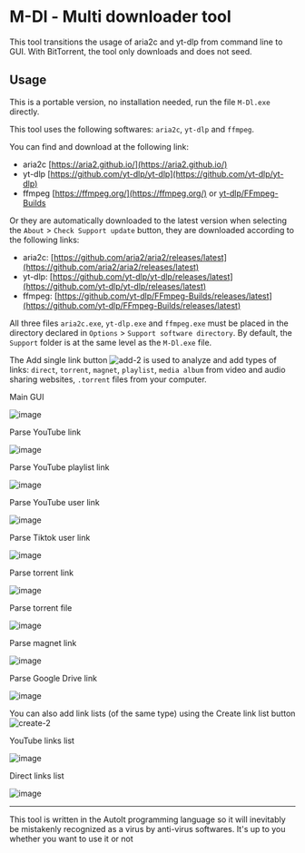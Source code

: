 # M-Dl - Multi downloader tool

This tool transitions the usage of aria2c and yt-dlp from command line to GUI.
With BitTorrent, the tool only downloads and does not seed.

## Usage
This is a portable version, no installation needed, run the file `M-Dl.exe` directly.

This tool uses the following softwares: `aria2c`, `yt-dlp` and `ffmpeg`.

You can find and download at the following link:

* aria2c [https://aria2.github.io/](https://aria2.github.io/)
* yt-dlp [https://github.com/yt-dlp/yt-dlp](https://github.com/yt-dlp/yt-dlp)
* ffmpeg [https://ffmpeg.org/](https://ffmpeg.org/) or [yt-dlp/FFmpeg-Builds](https://github.com/yt-dlp/FFmpeg-Builds)


Or they are automatically downloaded to the latest version when selecting the `About` > `Check Support update` button,
they are downloaded according to the following links:
* aria2c: [https://github.com/aria2/aria2/releases/latest](https://github.com/aria2/aria2/releases/latest)
* yt-dlp: [https://github.com/yt-dlp/yt-dlp/releases/latest](https://github.com/yt-dlp/yt-dlp/releases/latest)
* ffmpeg: [https://github.com/yt-dlp/FFmpeg-Builds/releases/latest](https://github.com/yt-dlp/FFmpeg-Builds/releases/latest)

All three files `aria2c.exe`, `yt-dlp.exe` and `ffmpeg.exe` must be placed in the directory declared in `Options` > `Support software directory`. By default, the `Support` folder is at the same level as the `M-Dl.exe` file.


The Add single link button ![add-2](https://github.com/yutijang/M-Dl/assets/5685320/419abd74-e788-4ca9-9b3a-453f9464843c) is used to analyze and add types of links: `direct`, `torrent`, `magnet`, `playlist`, `media album` from video and audio sharing websites, `.torrent` files from your computer.

Main GUI

![image](https://github.com/user-attachments/assets/72f992bc-dbc9-44da-96a1-71617c4b2654)

Parse YouTube link

![image](https://github.com/user-attachments/assets/72a4a6d3-b43a-4311-a5f8-f2fe886feb0f)

Parse YouTube playlist link

![image](https://github.com/user-attachments/assets/0c5e1f3a-ad54-454c-8e86-afd81ee08516)

Parse YouTube user link

![image](https://github.com/user-attachments/assets/b6090d9a-7506-4aa5-8457-dc86e473818c)

Parse Tiktok user link

![image](https://github.com/user-attachments/assets/20c4fa93-f43b-46d2-a3f7-6c3704f8e5e6)

Parse torrent link

![image](https://github.com/user-attachments/assets/74c0076a-9ca7-4551-b909-22660535f764)

Parse torrent file

![image](https://github.com/user-attachments/assets/a9f0c463-340b-4706-8684-78270987e4f7)

Parse magnet link

![image](https://github.com/user-attachments/assets/29733bc7-9d28-460a-a678-bb54ca38894a)

Parse Google Drive link

![image](https://github.com/user-attachments/assets/5f3f5aaf-b9e3-4bf8-a826-cb663c61f575)


You can also add link lists (of the same type) using the Create link list button ![create-2](https://github.com/yutijang/M-Dl/assets/5685320/6bd7719d-271d-44d5-be56-df746fd1ae28)

YouTube links list

![image](https://github.com/user-attachments/assets/ebf7ce42-154f-4091-b414-00d0e2c4da71)

Direct links list

![image](https://github.com/user-attachments/assets/e571e1f4-ce18-4e53-bf59-edeab98e43e2)

---
This tool is written in the AutoIt programming language so it will inevitably be mistakenly recognized as a virus by anti-virus softwares. It's up to you whether you want to use it or not
